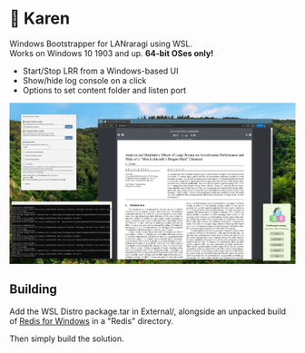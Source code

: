 
# 🐝 Karen

Windows Bootstrapper for LANraragi using WSL.  
Works on Windows 10 1903 and up. 
**64-bit OSes only!**  

* Start/Stop LRR from a Windows-based UI
* Show/hide log console on a click
* Options to set content folder and listen port

![scr](./screenshot.jpg)

## Building

Add the WSL Distro package.tar in External/, alongside an unpacked build of [Redis for Windows](https://github.com/redis-windows/redis-windows) in a "Redis" directory.

Then simply build the solution.  

